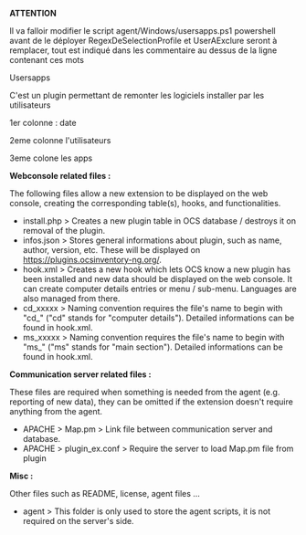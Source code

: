 **ATTENTION**

Il va falloir modifier le script agent/Windows/usersapps.ps1 powershell avant de le déployer
RegexDeSelectionProfile et UserAExclure seront à remplacer, tout est indiqué dans les commentaire au dessus de la ligne contenant ces mots


Usersapps

C'est un plugin permettant de remonter les logiciels installer par les utilisateurs

1er colonne : date

2eme colonne l'utilisateurs

3eme colone les apps


**Webconsole related files :**

The following files allow a new extension to be displayed on the web console, creating the corresponding table(s), hooks, and functionalities.

* install.php > Creates a new plugin table in OCS database / destroys it on removal of the plugin.
* infos.json > Stores general informations about plugin, such as name, author, version, etc. These will be displayed on https://plugins.ocsinventory-ng.org/.
* hook.xml > Creates a new hook which lets OCS know a new plugin has been installed and new data should be displayed on the web console. It can create computer details entries or menu / sub-menu. Languages are also managed from there.
* cd_xxxxx > Naming convention requires the file's name to begin with "cd_" ("cd" stands for "computer details"). Detailed informations can be found in hook.xml.
* ms_xxxxx > Naming convention requires the file's name to begin with "ms_" ("ms" stands for "main section"). Detailed informations can be found in hook.xml.


**Communication server related files :**

These files are required when something is needed from the agent (e.g. reporting of new data), they can be omitted if the extension doesn't require anything from the agent.

* APACHE > Map.pm > Link file between communication server and database.
* APACHE > plugin_ex.conf > Require the server to load Map.pm file from plugin

**Misc :** 

Other files such as README, license, agent files ...

* agent > This folder is only used to store the agent scripts, it is not required on the server's side. 

